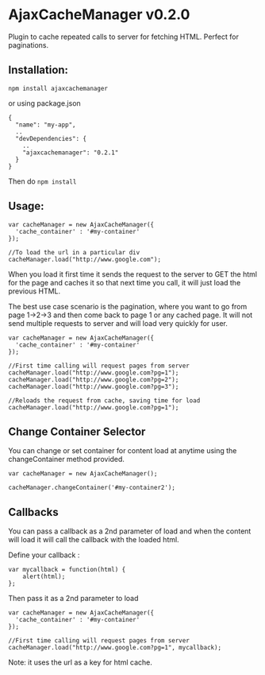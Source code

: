 # AjaxCacheManager v0.2.0

Plugin to cache repeated calls to server for fetching HTML. Perfect for paginations.

Installation:
------------

```
npm install ajaxcachemanager
```
or using package.json

```
{
  "name": "my-app",
  ..
  "devDependencies": {
    ..
    "ajaxcachemanager": "0.2.1"
  }
}
```
Then do `npm install`

Usage:
-----

```
var cacheManager = new AjaxCacheManager({
  'cache_container' : '#my-container' 
});

//To load the url in a particular div
cacheManager.load("http://www.google.com");

```

When you load it first time it sends the request to the server to GET the html for the page and caches it so that next time you call, it will just load the previous HTML. 

The best use case scenario is the pagination, where you want to go from page 1->2->3 and then come back to page 1 or any cached page. It will not send multiple requests to server and will load very quickly for user.


```
var cacheManager = new AjaxCacheManager({
  'cache_container' : '#my-container' 
});

//First time calling will request pages from server
cacheManager.load("http://www.google.com?pg=1");
cacheManager.load("http://www.google.com?pg=2");
cacheManager.load("http://www.google.com?pg=3");

//Reloads the request from cache, saving time for load
cacheManager.load("http://www.google.com?pg=1");

```

Change Container Selector
-------------------------
You can change or set container for content load at anytime using the changeContainer method provided.

```
var cacheManager = new AjaxCacheManager();

cacheManager.changeContainer('#my-container2');

```

Callbacks
---------

You can pass a callback as a 2nd parameter of load and when the content will load it will call the callback with the loaded html.

Define your callback :

```
var mycallback = function(html) {
    alert(html);
};

```
Then pass it as a 2nd parameter to load

```
var cacheManager = new AjaxCacheManager({
  'cache_container' : '#my-container' 
});

//First time calling will request pages from server
cacheManager.load("http://www.google.com?pg=1", mycallback);

```

Note: it uses the url as a key for html cache.
